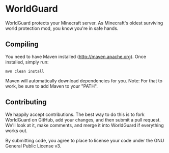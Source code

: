WorldGuard
==========

WorldGuard protects your Minecraft server. As Minecraft's oldest surviving world protection mod, you know you're in safe hands.

Compiling
---------

You need to have Maven installed (http://maven.apache.org). Once installed,
simply run:

    mvn clean install
    
Maven will automatically download dependencies for you. Note: For that to work,
be sure to add Maven to your "PATH".

Contributing
------------

We happily accept contributions. The best way to do this is to fork WorldGuard
on GitHub, add your changes, and then submit a pull request. We'll look at it,
make comments, and merge it into WorldGuard if everything works out.

By submitting code, you agree to place to license your code under the 
GNU General Public License v3.
